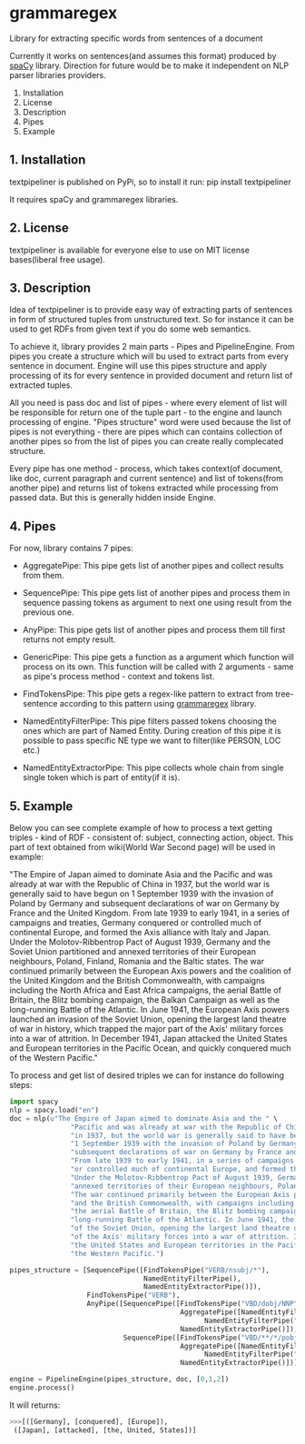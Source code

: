# grammaregex

Library for extracting specific words from sentences of a document

Currently it works on sentences(and assumes this format) produced by [spaCy](https://spacy.io/) library.
Direction for future would be to make it independent on NLP parser libraries providers.

1. Installation
2. License
3. Description
4. Pipes
5. Example


## 1. Installation

textpipeliner is published on PyPi, so to install it run:
pip install textpipeliner

It requires spaCy and grammaregex libraries.


## 2. License

textpipeliner is available for everyone else to use on MIT license bases(liberal free usage).


## 3. Description

Idea of textpipeliner is to provide easy way of extracting parts of sentences in form of structured tuples from unstructured text. So for instance
it can be used to get RDFs from given text if you do some web semantics.

To achieve it, library provides 2 main parts - Pipes and PipelineEngine. From pipes you create a structure which will bu used to extract parts from every
sentence in document. Engine will use this pipes structure and apply processing of its for every sentence in provided document and return list of
extracted tuples.

All you need is pass doc and list of pipes - where every element of list will be responsible for return one of the tuple part - to the engine 
and launch processing of engine. "Pipes structure" word were used because the list of pipes is not everything - there are pipes which can contains
collection of another pipes so from the list of pipes you can create really complecated structure.

Every pipe has one method - process, which takes context(of document, like doc, current paragraph and current sentence) and list of tokens(from another 
pipe) and returns list of tokens extracted while processing from passed data. But this is generally hidden inside Engine.


## 4. Pipes
For now, library contains 7 pipes:

* AggregatePipe:
    This pipe gets list of another pipes and collect results from them.


* SequencePipe:
    This pipe gets list of another pipes and process them in sequence passing tokens as argument to next one using result from the previous one.


* AnyPipe:
    This pipe gets list of another pipes and process them till first returns not empty result.


* GenericPipe:
    This pipe gets a function as a argument which function will process on its own. This function will be called with 2 arguments - same as pipe's process
    method - context and tokens list.

* FindTokensPipe:
    This pipe gets a regex-like pattern to extract from tree-sentence according to this pattern using [grammaregex](https://github.com/krzysiekfonal/grammaregex) library.

* NamedEntityFilterPipe:
    This pipe filters passed tokens choosing the ones which are part of Named Entity. During creation of this pipe it is possible to pass specific
    NE type we want to filter(like PERSON, LOC etc.) 

* NamedEntityExtractorPipe:
    This pipe collects whole chain from single single token which is part of entity(if it is).


## 5. Example
Below you can see complete example of how to process a text getting triples - kind of RDF - consistent of: subject, connecting action, object.
This part of text obtained from wiki(World War Second page) will be used in example:

"The Empire of Japan aimed to dominate Asia and the
Pacific and was already at war with the Republic of China
in 1937, but the world war is generally said to have begun on
1 September 1939 with the invasion of Poland by Germany and
subsequent declarations of war on Germany by France and the United Kingdom.
From late 1939 to early 1941, in a series of campaigns and treaties, Germany conquered
or controlled much of continental Europe, and formed the Axis alliance with Italy and Japan.
Under the Molotov-Ribbentrop Pact of August 1939, Germany and the Soviet Union partitioned and 
annexed territories of their European neighbours, Poland, Finland, Romania and the Baltic states.
The war continued primarily between the European Axis powers and the coalition of the United Kingdom 
and the British Commonwealth, with campaigns including the North Africa and East Africa campaigns, 
the aerial Battle of Britain, the Blitz bombing campaign, the Balkan Campaign as well as the 
long-running Battle of the Atlantic. In June 1941, the European Axis powers launched an invasion 
of the Soviet Union, opening the largest land theatre of war in history, which trapped the major part 
of the Axis' military forces into a war of attrition. In December 1941, Japan attacked 
the United States and European territories in the Pacific Ocean, and quickly conquered much of 
the Western Pacific."

To process and get list of desired triples we can for instance do following steps:

```Python
import spacy
nlp = spacy.load("en")
doc = nlp(u"The Empire of Japan aimed to dominate Asia and the " \
               "Pacific and was already at war with the Republic of China " \
               "in 1937, but the world war is generally said to have begun on " \
               "1 September 1939 with the invasion of Poland by Germany and " \
               "subsequent declarations of war on Germany by France and the United Kingdom. " \
               "From late 1939 to early 1941, in a series of campaigns and treaties, Germany conquered " \
               "or controlled much of continental Europe, and formed the Axis alliance with Italy and Japan. " \
               "Under the Molotov-Ribbentrop Pact of August 1939, Germany and the Soviet Union partitioned and " \
               "annexed territories of their European neighbours, Poland, Finland, Romania and the Baltic states. " \
               "The war continued primarily between the European Axis powers and the coalition of the United Kingdom " \
               "and the British Commonwealth, with campaigns including the North Africa and East Africa campaigns, " \
               "the aerial Battle of Britain, the Blitz bombing campaign, the Balkan Campaign as well as the " \
               "long-running Battle of the Atlantic. In June 1941, the European Axis powers launched an invasion " \
               "of the Soviet Union, opening the largest land theatre of war in history, which trapped the major part " \
               "of the Axis' military forces into a war of attrition. In December 1941, Japan attacked " \
               "the United States and European territories in the Pacific Ocean, and quickly conquered much of " \
               "the Western Pacific.")

pipes_structure = [SequencePipe([FindTokensPipe("VERB/nsubj/*"),
                                 NamedEntityFilterPipe(),
                                 NamedEntityExtractorPipe()]),
                   FindTokensPipe("VERB"),
                   AnyPipe([SequencePipe([FindTokensPipe("VBD/dobj/NNP"),
                                          AggregatePipe([NamedEntityFilterPipe("GPE"), 
                                                NamedEntityFilterPipe("PERSON")]),
                                          NamedEntityExtractorPipe()]),
                            SequencePipe([FindTokensPipe("VBD/**/*/pobj/NNP"),
                                          AggregatePipe([NamedEntityFilterPipe("LOC"), 
                                                NamedEntityFilterPipe("PERSON")]),
                                          NamedEntityExtractorPipe()])])]

engine = PipelineEngine(pipes_structure, doc, [0,1,2])
engine.process()
```

It will returns:

```Python
>>>[([Germany], [conquered], [Europe]),
 ([Japan], [attacked], [the, United, States])]
```